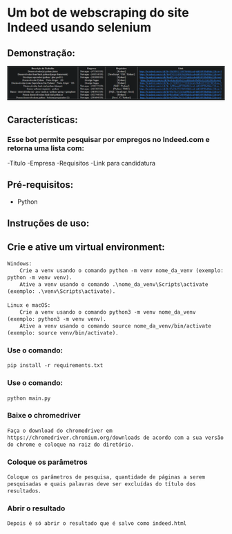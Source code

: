 ﻿# Um bot de webscraping do site Indeed usando selenium


## Demonstração:

![Imagem demonstrando o resultado](demo.png)

## Características:

### Esse bot permite pesquisar por empregos no Indeed.com e retorna uma lista com:

-Título
-Empresa
-Requisitos
-Link para candidatura
  
## Pré-requisitos:
   <ul>
   <li>Python</li>
   </ul>

## Instruções de uso:

## Crie e ative um virtual environment:

    Windows:
        Crie a venv usando o comando python -m venv nome_da_venv (exemplo: python -m venv venv).
        Ative a venv usando o comando .\nome_da_venv\Scripts\activate (exemplo: .\venv\Scripts\activate).

    Linux e macOS:
        Crie a venv usando o comando python3 -m venv nome_da_venv (exemplo: python3 -m venv venv).
        Ative a venv usando o comando source nome_da_venv/bin/activate (exemplo: source venv/bin/activate).

### Use o comando:

    pip install -r requirements.txt

### Use o comando:

    python main.py

### Baixe o chromedriver

    Faça o download do chromedriver em https://chromedriver.chromium.org/downloads de acordo com a sua versão do chrome e coloque na raiz do diretório.

### Coloque os parâmetros

    Coloque os parâmetros de pesquisa, quantidade de páginas a serem pesquisadas e quais palavras deve ser excluídas do título dos resultados.

### Abrir o resultado

    Depois é só abrir o resultado que é salvo como indeed.html





